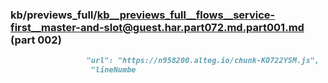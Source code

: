 ### kb/previews_full/kb__previews_full__flows__service-first__master-and-slot@guest.har.part072.md.part001.md (part 002)

```md
                 "url": "https://n958200.alteg.io/chunk-KO722YSM.js",
                  "lineNumbe
```

```
